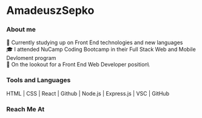 # AmadeuszSepko

### About me

🧠&nbsp;Currently studying up on Front End technologies and new languages\
🎓&nbsp;I attended NuCamp Coding Bootcamp in their Full Stack Web and Mobile Devloment program\
🎯&nbsp;On the lookout for a Front End Web Developer position\

### Tools and Languages

HTML | CSS | React | Github | Node.js | Express.js | VSC | GitHub

### Reach Me At

